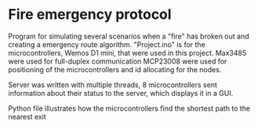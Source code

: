 # Fire emergency protocol

Program for simulating several scenarios when a "fire" has broken out and creating a emergency route algorithm. 
"Project.ino" is for the microcontrollers, Wemos D1 mini, that were used in this project. Max3485 were used for full-duplex communication
MCP23008 were used for positioning of the microcontrollers and id allocating for the nodes.

Server was written with multiple threads, 8 microcontrollers sent information about their status to the server, which displays it in a GUI.

Python file illustrates how the microcontrollers find the shortest path to the nearest exit
